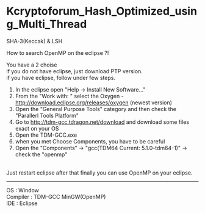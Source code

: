 # Kcryptoforum_Hash_Optimized_using_Multi_Thread
SHA-3(Keccak) &amp; LSH
<br>

How to search OpenMP on the eclipse ?!<br>

You have a 2 choise <br>
if you do not have eclipse, just download PTP version. <br>
if you have eclipse, follow under few steps. <br>
1. In the eclipse open "Help -> Install New Software..." <br>
2. From the "Work with: " select the Oxygen - http://download.eclipse.org/releases/oxygen (newest version) <br>
3. Open the "General Purpose Tools" category and then check the "Parallerl Tools Platform" <br>
4. Go to http://tdm-gcc.tdragon.net/download and download some files exact on your OS<br>
5. Open the TDM-GCC.exe <br>
6. when you met Choose Components, you have to be careful <br>
7. Open the "Components" -> "gcc(TDM64 Current: 5.1.0-tdm64-1)" -> check the "openmp" <br>
<br>
Just restart eclipse after that finally you can use OpenMP on your eclipse. <br>


<hr>
OS : Window <br>
Compiler : TDM-GCC MinGW(OpenMP) <br>
IDE : Eclipse <br>
